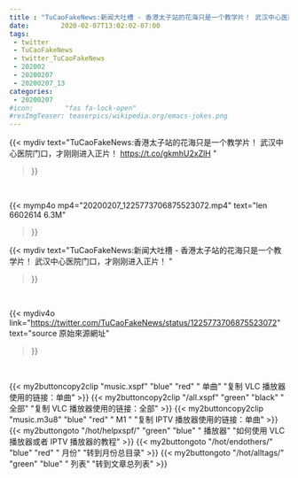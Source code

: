 ```yaml
---
title : "TuCaoFakeNews:新闻大吐槽 - 香港太子站的花海只是一个教学片！ 武汉中心医院门口，才刚刚进入正片！ "
date:        2020-02-07T13:02:02-07:00
tags:
 - twitter
 - TuCaoFakeNews
 - twitter_TuCaoFakeNews
 - 202002
 - 20200207
 - 20200207_13
categories:
 - 20200207
#icon:        "fas fa-lock-open"
#resImgTeaser: teaserpics/wikipedia.org/emacs-jokes.png
---
```


{{< mydiv text="TuCaoFakeNews:香港太子站的花海只是一个教学片！ 武汉中心医院门口，才刚刚进入正片！ https://t.co/gkmhU2xZlH "
>}}
<br>


{{< mymp4o mp4="20200207_1225773706875523072.mp4"
text="len 6602614    6.3M"
>}}


{{< mydiv text="TuCaoFakeNews:新闻大吐槽 - 香港太子站的花海只是一个教学片！ 武汉中心医院门口，才刚刚进入正片！ "
>}}
<br>

{{< mydiv4o link="https://twitter.com/TuCaoFakeNews/status/1225773706875523072"
text="source 原始來源網址"
>}}


<br>





{{< my2buttoncopy2clip "music.xspf"        "blue"   "red"    " 单曲"  "复制 VLC 播放器使用的链接：单曲" >}} {{< my2buttoncopy2clip "/all.xspf"         "green"  "black"  " 全部"  "复制 VLC 播放器使用的链接：全部" >}} {{< my2buttoncopy2clip "music.m3u8"        "blue"   "red"    " M1 "    "复制 IPTV 播放器使用的链接：单曲" >}} {{< my2buttongoto      "/hot/helpxspf/"    "green"  "blue"   " 播放器" "如何使用 VLC 播放器或者 IPTV 播放器的教程" >}} {{< my2buttongoto      "/hot/endothers/"   "blue"   "red"    " 月份"   "转到月份总目录" >}} {{< my2buttongoto      "/hot/alltags/"     "green"  "blue"   " 列表"   "转到文章总列表" >}} 
